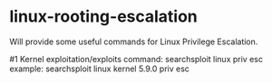# linux-rooting-escalation
Will provide some useful commands for Linux Privilege Escalation.

#1 Kernel exploitation/exploits
command: searchsploit linux <version> <dist> priv esc
example: searchsploit linux kernel 5.9.0 priv esc
